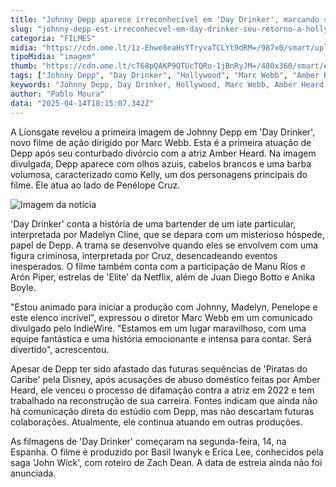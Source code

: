 ```yaml
---
title: "Johnny Depp aparece irreconhecível em 'Day Drinker', marcando seu retorno a Hollywood"
slug: "johnny-depp-est-irreconhecvel-em-day-drinker-seu-retorno-a-hollywood"
categoria: "FILMES"
midia: "https://cdn.ome.lt/1z-Ehwe8eaHsYTryvaTCLYt9dRM=/987x0/smart/uploads/conteudo/fotos/depp_5SeegAW.jpg"
tipoMidia: "imagem"
thumb: "https://cdn.ome.lt/cT68pQAKP9QTUcTQRo-1jBnRyJM=/480x360/smart/extras/conteudos/Captura_de_tela_2025-04-14_140425.png"
tags: ["Johnny Depp", "Day Drinker", "Hollywood", "Marc Webb", "Amber Heard", "Penélope Cruz"]
keywords: "Johnny Depp, Day Drinker, Hollywood, Marc Webb, Amber Heard, Penélope Cruz"
author: "Pablo Moura"
data: "2025-04-14T18:15:07.342Z"
---
```


A Lionsgate revelou a primeira imagem de Johnny Depp em 'Day Drinker', novo filme de ação dirigido por Marc Webb. Esta é a primeira atuação de Depp após seu conturbado divórcio com a atriz Amber Heard. Na imagem divulgada, Depp aparece com olhos azuis, cabelos brancos e uma barba volumosa, caracterizado como Kelly, um dos personagens principais do filme. Ele atua ao lado de Penélope Cruz.

![Imagem da notícia](https://cdn.ome.lt/ZDMXEao5VSmSAwWdgjWV4jn3HO4=/fit-in/837x500/smart/uploads/conteudo/fotos/day_drinker.jpg)

'Day Drinker' conta a história de uma bartender de um iate particular, interpretada por Madelyn Cline, que se depara com um misterioso hóspede, papel de Depp. A trama se desenvolve quando eles se envolvem com uma figura criminosa, interpretada por Cruz, desencadeando eventos inesperados. O filme também conta com a participação de Manu Ríos e Arón Piper, estrelas de 'Elite' da Netflix, além de Juan Diego Botto e Anika Boyle.

"Estou animado para iniciar a produção com Johnny, Madelyn, Penelope e este elenco incrível", expressou o diretor Marc Webb em um comunicado divulgado pelo IndieWire. "Estamos em um lugar maravilhoso, com uma equipe fantástica e uma história emocionante e intensa para contar. Será divertido", acrescentou.

Apesar de Depp ter sido afastado das futuras sequências de 'Piratas do Caribe' pela Disney, após acusações de abuso doméstico feitas por Amber Heard, ele venceu o processo de difamação contra a atriz em 2022 e tem trabalhado na reconstrução de sua carreira. Fontes indicam que ainda não há comunicação direta do estúdio com Depp, mas não descartam futuras colaborações. Atualmente, ele continua atuando em outras produções.

As filmagens de 'Day Drinker' começaram na segunda-feira, 14, na Espanha. O filme é produzido por Basil Iwanyk e Erica Lee, conhecidos pela saga 'John Wick', com roteiro de Zach Dean. A data de estreia ainda não foi anunciada.